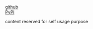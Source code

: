 
[github](https://github.com/eaybek/content/)  
[PyPi](https://pypi.org/project/content/)  

content reserved for self usage purpose

